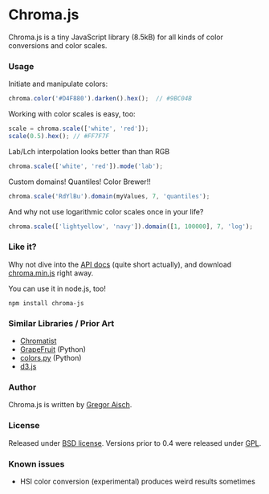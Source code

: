 # Chroma.js

Chroma.js is a tiny JavaScript library (8.5kB) for all kinds of color conversions and color scales.

### Usage


Initiate and manipulate colors:

```javascript
chroma.color('#D4F880').darken().hex();  // #9BC04B
```

Working with color scales is easy, too:

```javascript    
scale = chroma.scale(['white', 'red']);
scale(0.5).hex(); // #FF7F7F
```

Lab/Lch interpolation looks better than than RGB

```javascript    
chroma.scale(['white', 'red']).mode('lab');
```

Custom domains! Quantiles! Color Brewer!! 

```javascript    
chroma.scale('RdYlBu').domain(myValues, 7, 'quantiles');    
```

And why not use logarithmic color scales once in your life?

```javascript
chroma.scale(['lightyellow', 'navy']).domain([1, 100000], 7, 'log');    
```

### Like it?

Why not dive into the [API docs](https://github.com/gka/chroma.js/blob/master/doc/api.md) (quite short actually), and download [chroma.min.js](https://raw.github.com/gka/chroma.js/master/chroma.min.js) right away.

You can use it in node.js, too!

    npm install chroma-js


### Similar Libraries / Prior Art

* [Chromatist](https://github.com/jrus/chromatist)
* [GrapeFruit](http://code.google.com/p/grapefruit/) (Python)
* [colors.py](https://github.com/mattrobenolt/colors.py) (Python)
* [d3.js](https://github.com/mbostock/d3)


### Author

Chroma.js is written by [Gregor Aisch](http://driven-by-data.net).

### License

Released under [BSD license](http://opensource.org/licenses/BSD-3-Clause).
Versions prior to 0.4 were released under [GPL](http://www.gnu.org/licenses/gpl-3.0).

### Known issues

* HSI color conversion (experimental) produces weird results sometimes
